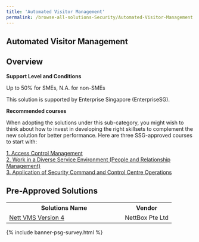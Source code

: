 ```yaml
---
title: 'Automated Visitor Management'
permalink: /browse-all-solutions-Security/Automated-Visitor-Management
---
```


## Automated Visitor Management
## Overview

**Support Level and Conditions**

Up to 50% for SMEs, N.A. for non-SMEs

This solution is supported by Enterprise Singapore (EnterpriseSG).

**Recommended courses**

When adopting the solutions under this sub-category, you might wish to think about how to invest in developing the right skillsets to complement the new solution for better performance. Here are three SSG-approved courses to start with:

<a href='https://sfec.enterprisejobskills.gov.sg/Course_Internet/CourseDetail.aspx?CoursesReferenceNumber=TGS-2021007406'  target='_blank' rel='noopener'>1. Access Control Management</a><br>
<a href='https://sfec.enterprisejobskills.gov.sg/Course_Internet/CourseDetail.aspx?CoursesReferenceNumber=TGS-2019504368'  target='_blank' rel='noopener'>2. Work in a Diverse Service Environment (People and Relationship Management)</a><br>
<a href='https://sfec.enterprisejobskills.gov.sg/Course_Internet/CourseDetail.aspx?CoursesReferenceNumber=TGS-2022014679'  target='_blank' rel='noopener'>3. Application of Security Command and Control Centre Operations</a><br>

## Pre-Approved Solutions

<table>
<tr>
<th style='width: auto;'><b>Solutions Name</b></th>
<th style='width: 30%;'><b>Vendor</b></th>
</tr>
<tr>
<td><a href='/productivity-solutions-grant/solutionrepo/solution525' target='_blank'>Nett VMS Version 4</a><br></td>
<td>NettBox Pte Ltd</td>
</tr>
</table>

{% include banner-psg-survey.html %}
